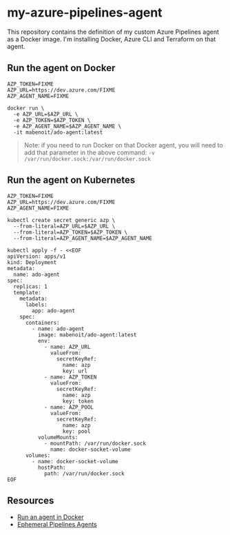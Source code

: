 # my-azure-pipelines-agent

This repository contains the definition of my custom Azure Pipelines agent as a Docker image.
I'm installing Docker, Azure CLI and Terraform on that agent.

## Run the agent on Docker

```
AZP_TOKEN=FIXME
AZP_URL=https://dev.azure.com/FIXME
AZP_AGENT_NAME=FIXME

docker run \
  -e AZP_URL=$AZP_URL \
  -e AZP_TOKEN=$AZP_TOKEN \
  -e AZP_AGENT_NAME=$AZP_AGENT_NAME \
  -it mabenoit/ado-agent:latest
```

> Note: if you need to run Docker on that Docker agent, you will need to add that parameter in the above command: `-v /var/run/docker.sock:/var/run/docker.sock`

## Run the agent on Kubernetes

```
AZP_TOKEN=FIXME
AZP_URL=https://dev.azure.com/FIXME
AZP_AGENT_NAME=FIXME

kubectl create secret generic azp \
  --from-literal=AZP_URL=$AZP_URL \
  --from-literal=AZP_TOKEN=$AZP_TOKEN \
  --from-literal=AZP_AGENT_NAME=$AZP_AGENT_NAME

kubectl apply -f - <<EOF
apiVersion: apps/v1
kind: Deployment
metadata:
  name: ado-agent
spec:
  replicas: 1
  template:
    metadata:
      labels:
        app: ado-agent
    spec:
      containers:
        - name: ado-agent
          image: mabenoit/ado-agent:latest
          env:
            - name: AZP_URL
              valueFrom:
                secretKeyRef:
                  name: azp
                  key: url
            - name: AZP_TOKEN
              valueFrom:
                secretKeyRef:
                  name: azp
                  key: token
            - name: AZP_POOL
              valueFrom:
                secretKeyRef:
                  name: azp
                  key: pool   
          volumeMounts:
            - mountPath: /var/run/docker.sock
              name: docker-socket-volume
      volumes:
        - name: docker-socket-volume
          hostPath:
            path: /var/run/docker.sock
EOF
```

## Resources

- [Run an agent in Docker](https://docs.microsoft.com/azure/devops/pipelines/agents/docker)
- [Ephemeral Pipelines Agents](https://github.com/microsoft/azure-pipelines-ephemeral-agents)
